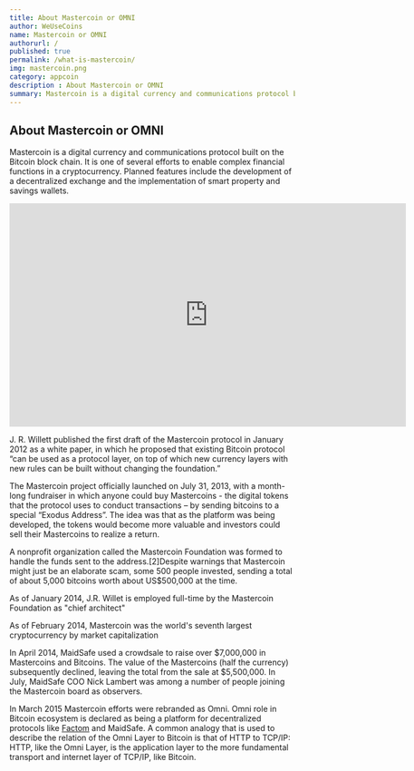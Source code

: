 ```yaml
---
title: About Mastercoin or OMNI
author: WeUseCoins
name: Mastercoin or OMNI
authorurl: /
published: true
permalink: /what-is-mastercoin/
img: mastercoin.png
category: appcoin
description : About Mastercoin or OMNI
summary: Mastercoin is a digital currency and communications protocol built on the Bitcoin block chain. It is one of several efforts to enable complex financial functions in a cryptocurrency. 
---
```


<p><h2>About Mastercoin or OMNI</h2>
<p>Mastercoin is a digital currency and communications protocol built on the Bitcoin block chain. It is one of several efforts to enable complex financial functions in a cryptocurrency. Planned features include the development of a decentralized exchange and the implementation of smart property and savings wallets.
<p><center><iframe width="700" height="394" src="https://www.youtube.com/embed/VIrZMIj4glc" frameborder="0" allowfullscreen></iframe></center>
<p>J. R. Willett published the first draft of the Mastercoin protocol in January 2012 as a white paper, in which he proposed that existing Bitcoin protocol “can be used as a protocol layer, on top of which new currency layers with new rules can be built without changing the foundation.”
<p>The Mastercoin project officially launched on July 31, 2013, with a month-long fundraiser in which anyone could buy Mastercoins - the digital tokens that the protocol uses to conduct transactions – by sending bitcoins to a special “Exodus Address”. The idea was that as the platform was being developed, the tokens would become more valuable and investors could sell their Mastercoins to realize a return.
<p>A nonprofit organization called the Mastercoin Foundation was formed to handle the funds sent to the address.[2]Despite warnings that Mastercoin might just be an elaborate scam, some 500 people invested, sending a total of about 5,000 bitcoins worth about US$500,000 at the time.
<p>As of January 2014, J.R. Willet is employed full-time by the Mastercoin Foundation as "chief architect"
<p>As of February 2014, Mastercoin was the world's seventh largest cryptocurrency by market capitalization
<p>In April 2014, MaidSafe used a crowdsale to raise over $7,000,000 in Mastercoins and Bitcoins. The value of the Mastercoins (half the currency) subsequently declined, leaving the total from the sale at $5,500,000. In July, MaidSafe COO Nick Lambert was among a number of people joining the Mastercoin board as observers.
<p>In March 2015 Mastercoin efforts were rebranded as Omni. Omni role in Bitcoin ecosystem is declared as being a platform for decentralized protocols like <a href="/what-is-factom/">Factom</a> and MaidSafe. A common analogy that is used to describe the relation of the Omni Layer to Bitcoin is that of HTTP to TCP/IP: HTTP, like the Omni Layer, is the application layer to the more fundamental transport and internet layer of TCP/IP, like Bitcoin.
